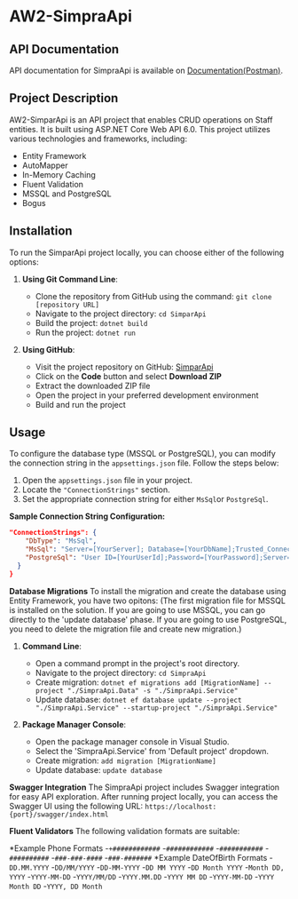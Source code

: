 # AW2-SimpraApi

## API Documentation
API documentation for SimpraApi is available on [Documentation(Postman)](https://github.com/your-username/AW2-SimparApi).

## Project Description
AW2-SimparApi is an API project that enables CRUD operations on Staff entities. It is built using ASP.NET Core Web API 6.0. This project utilizes various technologies and frameworks, including:

- Entity Framework
- AutoMapper
- In-Memory Caching
- Fluent Validation
- MSSQL and PostgreSQL
- Bogus

## Installation
To run the SimparApi project locally, you can choose either of the following options:

1. **Using Git Command Line**:
   - Clone the repository from GitHub using the command: `git clone [repository URL]`
   - Navigate to the project directory: `cd SimparApi`
   - Build the project: `dotnet build`
   - Run the project: `dotnet run`

2. **Using GitHub**:
   - Visit the project repository on GitHub: [SimparApi](https://github.com/your-username/AW2-SimparApi)
   - Click on the **Code** button and select **Download ZIP**
   - Extract the downloaded ZIP file
   - Open the project in your preferred development environment
   - Build and run the project

## Usage
To configure the database type (MSSQL or PostgreSQL), you can modify the connection string in the `appsettings.json` file. Follow the steps below:

1. Open the `appsettings.json` file in your project.
2. Locate the `"ConnectionStrings"` section.
3. Set the appropriate connection string for either `MsSql`or `PostgreSql`.

**Sample Connection String Configuration:**

```json
"ConnectionStrings": {
    "DbType": "MsSql",
    "MsSql": "Server=[YourServer]; Database=[YourDbName];Trusted_Connection=True;",
    "PostgreSql": "User ID=[YourUserId];Password=[YourPassword];Server=localhost;Port=5435;Database=[YourDbName];Integrated Security=true;Pooling=true;"
  }
}
```

**Database Migrations**
To install the migration and create the database using Entity Framework, you have two opitons:
(The first migration file for MSSQL is installed on the solution. If you are going to use MSSQL, you can go directly to the 'update database' phase. If you are going to use PostgreSQL, you need to delete the migration file and create new migration.)

1. **Command Line**:
   - Open a command prompt in the project's root directory.
   - Navigate to the project directory: `cd SimpraApi`
   - Create migration: `dotnet ef migrations add [MigrationName] --project "./SimpraApi.Data" -s "./SimpraApi.Service"`
   - Update database: `dotnet ef database update --project "./SimpraApi.Service" --startup-project "./SimpraApi.Service"`

2. **Package Manager Console**:
   - Open the package manager console in Visual Studio.
   - Select the 'SimpraApi.Service' from 'Default project' dropdown.
   - Create migration: `add migration [MigrationName]`
   - Update database: `update database`

**Swagger Integration**
The SimpraApi project includes Swagger integration for easy API exploration. After running project locally, you can access the Swagger UI using the following URL:
`https://localhost:{port}/swagger/index.html`

**Fluent Validators**
The following validation formats are suitable:

*Example Phone Formats
  -`+############`
  -`############`
  -`###########`
  -`##########`
  -`###-###-####`
  -`###-#######`
*Example DateOfBirth Formats
  -`DD.MM.YYYY`
  -`DD/MM/YYYY`
  -`DD-MM-YYYY`
  -`DD MM YYYY`
  -`DD Month YYYY`
  -`Month DD, YYYY`
  -`YYYY-MM-DD`
  -`YYYY/MM/DD`
  -`YYYY.MM.DD`
  -`YYYY MM DD`
  -`YYYY-MM-DD`
  -`YYYY Month DD`
  -`YYYY, DD Month`

